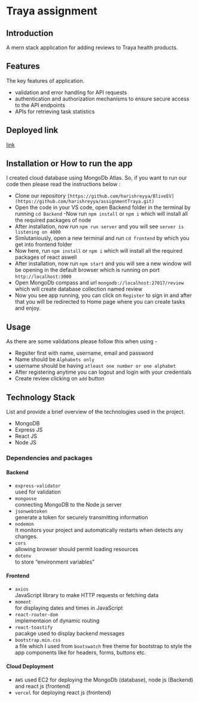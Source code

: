 # Traya assignment

## Introduction
A mern stack application for adding reviews to Traya health products.

## Features
The key features of application.

- validation and error handling for API requests
- authentication and authorization mechanisms to ensure secure access to the API endpoints
- APIs for retrieving task statistics

## Deployed link
[link](https://frontend-traya.vercel.app/)

## Installation or How to run the app
I created cloud database using MongoDb Atlas. So, if you want to run our code then please read the instructions below :
- Clone our repository `[https://github.com/harishreyya/BliveEV](https://github.com/harishreyya/assignmentTraya.git)`
- Open the code in your VS code, open Backend folder in the terminal by running `cd Backend`
-Now run `npm install` or `npm i` which will install all the required packages of node
- After installation, now run `npm run server` and  you will see `server is listening on 4000` 
- Simlutaniously, open a new terminal and run `cd frontend` by which you get into frontend folder
- Now here, run `npm install` or `npm i` which will install all the required packages of react aswell
- After installation, now run `npm start` and  you will see a new window will be opening in the default browser which is running on port `http://localhost:3000`
- Open MongoDb compass and url `mongodb://localhost:27017/review` which will create database collection named review
- Now you see app running, you can click on `Register` to sign in and after that you will be redirected to Home page where you can create tasks and enjoy.


## Usage
As there are some validations please follow this when using -
 - Regsiter first with name, username, email and password
 - Name should be `Alphabets only`
 - username should be having `atleast one number or one alphabet`
 - After registering anytime you can logout and login with your credentials
 - Create review clicking on `add` button


## Technology Stack
List and provide a brief overview of the technologies used in the project.

- MongoDB
- Express JS
- React JS
- Node JS
 
 ### Dependencies and packages

#### Backend
- `express-validator` <br/>
   used for validation
- `mongoose`<br/>
  connecting MongoDB to the Node js server
- `jsonwebtoken`<br/>
  generate a token for securely transmitting information
- `nodemon`<br/>
  It monitors your project and automatically restarts when detects any changes.
- `cors`<br/>
  allowing browser should permit loading resources
- `dotenv`<br/>
  to store “environment variables”

#### Frontend
- `axios`<br/>
  JavaScript library to make HTTP requests or fetching data
- `moment` <br/>
  for displaying dates and times in JavaScript
- `react-router-dom`<br/>
  implementaion of dynamic routing 
- `react-toastify`<br/>
  pacakge used to display backend messages
- `bootstrap.min.css`<br/>
  a file which I used from `bootswatch` free theme for bootstrap to style the app components like for headers, forms, buttons etc.

#### Cloud Deployment

- `AWS`
used EC2 for deploying the MongoDb (database), node js (Backend) and react js (frontend)
- `vercel`
for deploying react js (frontend)
